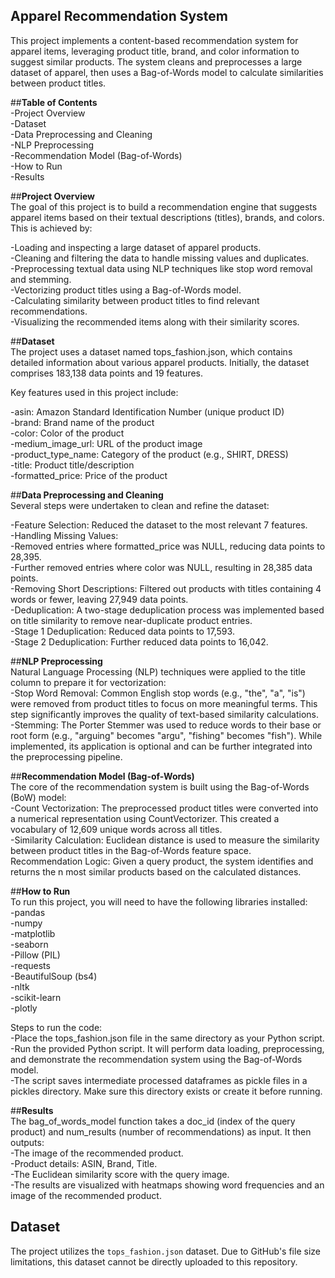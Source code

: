  ## **Apparel Recommendation System**  
This project implements a content-based recommendation system for apparel items, leveraging product title, brand, and color information to suggest similar products. The system cleans and preprocesses a large dataset of apparel, then uses a Bag-of-Words model to calculate similarities between product titles.
  
  
##**Table of Contents**  
 -Project Overview  
 -Dataset  
 -Data Preprocessing and Cleaning  
 -NLP Preprocessing  
 -Recommendation Model (Bag-of-Words)  
 -How to Run  
 -Results  
  
  
##**Project Overview**   
The goal of this project is to build a recommendation engine that suggests apparel items based on their textual descriptions (titles), brands, and colors. This is achieved by:  
  
-Loading and inspecting a large dataset of apparel products.  
-Cleaning and filtering the data to handle missing values and duplicates.  
-Preprocessing textual data using NLP techniques like stop word removal and stemming.  
-Vectorizing product titles using a Bag-of-Words model.  
-Calculating similarity between product titles to find relevant recommendations.    
-Visualizing the recommended items along with their similarity scores.  
  
  
##**Dataset**  
The project uses a dataset named tops_fashion.json, which contains detailed information about various apparel products. Initially, the dataset comprises 183,138 data points and 19 features.  
  
Key features used in this project include:  
  
 -asin: Amazon Standard Identification Number (unique product ID)  
 -brand: Brand name of the product  
 -color: Color of the product  
 -medium_image_url: URL of the product image  
 -product_type_name: Category of the product (e.g., SHIRT, DRESS)  
 -title: Product title/description  
 -formatted_price: Price of the product  
  
  
##**Data Preprocessing and Cleaning**  
Several steps were undertaken to clean and refine the dataset:  
  
 -Feature Selection: Reduced the dataset to the most relevant 7 features.  
 -Handling Missing Values:  
   -Removed entries where formatted_price was NULL, reducing data points to 28,395.  
   -Further removed entries where color was NULL, resulting in 28,385 data points.  
 -Removing Short Descriptions: Filtered out products with titles containing 4 words or fewer, leaving 27,949 data points.  
 -Deduplication: A two-stage deduplication process was implemented based on title similarity to remove near-duplicate product entries.  
 -Stage 1 Deduplication: Reduced data points to 17,593.  
 -Stage 2 Deduplication: Further reduced data points to 16,042.  
   
##**NLP Preprocessing**  
Natural Language Processing (NLP) techniques were applied to the title column to prepare it for vectorization:  
 -Stop Word Removal: Common English stop words (e.g., "the", "a", "is") were removed from product titles to focus on more meaningful terms. This step significantly improves the quality of text-based similarity calculations.  
 -Stemming: The Porter Stemmer was used to reduce words to their base or root form (e.g., "arguing" becomes "argu", "fishing" becomes "fish"). While implemented, its application is optional and can be further integrated into the preprocessing pipeline.  
  
  
##**Recommendation Model (Bag-of-Words)**  
The core of the recommendation system is built using the Bag-of-Words (BoW) model:  
 -Count Vectorization: The preprocessed product titles were converted into a numerical representation using CountVectorizer. This created a vocabulary of 12,609 unique words across all titles.  
 -Similarity Calculation: Euclidean distance is used to measure the similarity between product titles in the Bag-of-Words feature space.  
Recommendation Logic: Given a query product, the system identifies and returns the n most similar products based on the calculated distances.  
  
  
##**How to Run**  
To run this project, you will need to have the following libraries installed:  
 -pandas  
 -numpy  
 -matplotlib  
 -seaborn  
 -Pillow (PIL)  
 -requests  
 -BeautifulSoup (bs4)  
 -nltk  
 -scikit-learn  
 -plotly  
   
Steps to run the code:  
 -Place the tops_fashion.json file in the same directory as your Python script.  
 -Run the provided Python script. It will perform data loading, preprocessing, and demonstrate the recommendation system using the Bag-of-Words model.  
 -The script saves intermediate processed dataframes as pickle files in a pickles directory. Make sure this directory exists or create it before running.  

    
##**Results**  
The bag_of_words_model function takes a doc_id (index of the query product) and num_results (number of recommendations) as input. It then outputs:  
 -The image of the recommended product.  
 -Product details: ASIN, Brand, Title.  
 -The Euclidean similarity score with the query image.  
 -The results are visualized with heatmaps showing word frequencies and an image of the recommended product.  

 ## Dataset  
The project utilizes the `tops_fashion.json` dataset. Due to GitHub's file size limitations, this dataset cannot be directly uploaded to this repository.  
